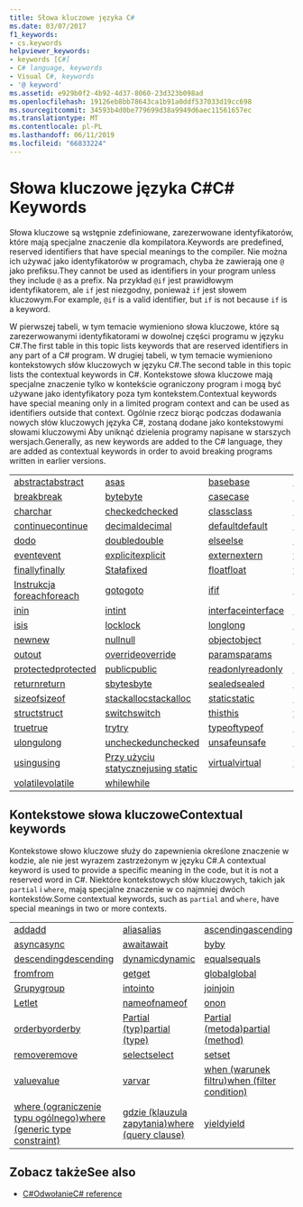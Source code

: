 ```yaml
---
title: Słowa kluczowe języka C#
ms.date: 03/07/2017
f1_keywords:
- cs.keywords
helpviewer_keywords:
- keywords [C#]
- C# language, keywords
- Visual C#, keywords
- '@ keyword'
ms.assetid: e929b0f2-4b92-4d37-8060-23d323b098ad
ms.openlocfilehash: 19126eb8bb78643ca1b91a0ddf537033d19cc698
ms.sourcegitcommit: 34593b4d0be779699d38a9949d6aec11561657ec
ms.translationtype: MT
ms.contentlocale: pl-PL
ms.lasthandoff: 06/11/2019
ms.locfileid: "66833224"
---
```

# <a name="c-keywords"></a><span data-ttu-id="d9864-102">Słowa kluczowe języka C#</span><span class="sxs-lookup"><span data-stu-id="d9864-102">C# Keywords</span></span>

<span data-ttu-id="d9864-103">Słowa kluczowe są wstępnie zdefiniowane, zarezerwowane identyfikatorów, które mają specjalne znaczenie dla kompilatora.</span><span class="sxs-lookup"><span data-stu-id="d9864-103">Keywords are predefined, reserved identifiers that have special meanings to the compiler.</span></span> <span data-ttu-id="d9864-104">Nie można ich używać jako identyfikatorów w programach, chyba że zawierają one `@` jako prefiksu.</span><span class="sxs-lookup"><span data-stu-id="d9864-104">They cannot be used as identifiers in your program unless they include `@` as a prefix.</span></span> <span data-ttu-id="d9864-105">Na przykład `@if` jest prawidłowym identyfikatorem, ale `if` jest niezgodny, ponieważ `if` jest słowem kluczowym.</span><span class="sxs-lookup"><span data-stu-id="d9864-105">For example, `@if` is a valid identifier, but `if` is not because `if` is a keyword.</span></span>  
  
 <span data-ttu-id="d9864-106">W pierwszej tabeli, w tym temacie wymieniono słowa kluczowe, które są zarezerwowanymi identyfikatorami w dowolnej części programu w języku C#.</span><span class="sxs-lookup"><span data-stu-id="d9864-106">The first table in this topic lists keywords that are reserved identifiers in any part of a C# program.</span></span> <span data-ttu-id="d9864-107">W drugiej tabeli, w tym temacie wymieniono kontekstowych słów kluczowych w języku C#.</span><span class="sxs-lookup"><span data-stu-id="d9864-107">The second table in this topic lists the contextual keywords in C#.</span></span> <span data-ttu-id="d9864-108">Kontekstowe słowa kluczowe mają specjalne znaczenie tylko w kontekście ograniczony program i mogą być używane jako identyfikatory poza tym kontekstem.</span><span class="sxs-lookup"><span data-stu-id="d9864-108">Contextual keywords have special meaning only in a limited program context and can be used as identifiers outside that context.</span></span> <span data-ttu-id="d9864-109">Ogólnie rzecz biorąc podczas dodawania nowych słów kluczowych języka C#, zostaną dodane jako kontekstowymi słowami kluczowymi Aby uniknąć dzielenia programy napisane w starszych wersjach.</span><span class="sxs-lookup"><span data-stu-id="d9864-109">Generally, as new keywords are added to the C# language, they are added as contextual keywords in order to avoid breaking programs written in earlier versions.</span></span>  
  
|||||  
|---|---|---|---|  
|[<span data-ttu-id="d9864-110">abstract</span><span class="sxs-lookup"><span data-stu-id="d9864-110">abstract</span></span>](abstract.md)|[<span data-ttu-id="d9864-111">as</span><span class="sxs-lookup"><span data-stu-id="d9864-111">as</span></span>](as.md)|[<span data-ttu-id="d9864-112">base</span><span class="sxs-lookup"><span data-stu-id="d9864-112">base</span></span>](base.md)|[<span data-ttu-id="d9864-113">bool</span><span class="sxs-lookup"><span data-stu-id="d9864-113">bool</span></span>](bool.md)|  
|[<span data-ttu-id="d9864-114">break</span><span class="sxs-lookup"><span data-stu-id="d9864-114">break</span></span>](break.md)|[<span data-ttu-id="d9864-115">byte</span><span class="sxs-lookup"><span data-stu-id="d9864-115">byte</span></span>](byte.md)|[<span data-ttu-id="d9864-116">case</span><span class="sxs-lookup"><span data-stu-id="d9864-116">case</span></span>](switch.md)|[<span data-ttu-id="d9864-117">catch</span><span class="sxs-lookup"><span data-stu-id="d9864-117">catch</span></span>](try-catch.md)|  
|[<span data-ttu-id="d9864-118">char</span><span class="sxs-lookup"><span data-stu-id="d9864-118">char</span></span>](char.md)|[<span data-ttu-id="d9864-119">checked</span><span class="sxs-lookup"><span data-stu-id="d9864-119">checked</span></span>](checked.md)|[<span data-ttu-id="d9864-120">class</span><span class="sxs-lookup"><span data-stu-id="d9864-120">class</span></span>](class.md)|[<span data-ttu-id="d9864-121">const</span><span class="sxs-lookup"><span data-stu-id="d9864-121">const</span></span>](const.md)|  
|[<span data-ttu-id="d9864-122">continue</span><span class="sxs-lookup"><span data-stu-id="d9864-122">continue</span></span>](continue.md)|[<span data-ttu-id="d9864-123">decimal</span><span class="sxs-lookup"><span data-stu-id="d9864-123">decimal</span></span>](decimal.md)|[<span data-ttu-id="d9864-124">default</span><span class="sxs-lookup"><span data-stu-id="d9864-124">default</span></span>](default.md)|[<span data-ttu-id="d9864-125">delegate</span><span class="sxs-lookup"><span data-stu-id="d9864-125">delegate</span></span>](delegate.md)|  
|[<span data-ttu-id="d9864-126">do</span><span class="sxs-lookup"><span data-stu-id="d9864-126">do</span></span>](do.md)|[<span data-ttu-id="d9864-127">double</span><span class="sxs-lookup"><span data-stu-id="d9864-127">double</span></span>](double.md)|[<span data-ttu-id="d9864-128">else</span><span class="sxs-lookup"><span data-stu-id="d9864-128">else</span></span>](if-else.md)|[<span data-ttu-id="d9864-129">enum</span><span class="sxs-lookup"><span data-stu-id="d9864-129">enum</span></span>](enum.md)|  
|[<span data-ttu-id="d9864-130">event</span><span class="sxs-lookup"><span data-stu-id="d9864-130">event</span></span>](event.md)|[<span data-ttu-id="d9864-131">explicit</span><span class="sxs-lookup"><span data-stu-id="d9864-131">explicit</span></span>](explicit.md)|[<span data-ttu-id="d9864-132">extern</span><span class="sxs-lookup"><span data-stu-id="d9864-132">extern</span></span>](extern.md)|[<span data-ttu-id="d9864-133">false</span><span class="sxs-lookup"><span data-stu-id="d9864-133">false</span></span>](false-literal.md)|  
|[<span data-ttu-id="d9864-134">finally</span><span class="sxs-lookup"><span data-stu-id="d9864-134">finally</span></span>](try-finally.md)|[<span data-ttu-id="d9864-135">Stała</span><span class="sxs-lookup"><span data-stu-id="d9864-135">fixed</span></span>](fixed-statement.md)|[<span data-ttu-id="d9864-136">float</span><span class="sxs-lookup"><span data-stu-id="d9864-136">float</span></span>](float.md)|[<span data-ttu-id="d9864-137">for</span><span class="sxs-lookup"><span data-stu-id="d9864-137">for</span></span>](for.md)|  
|[<span data-ttu-id="d9864-138">Instrukcja foreach</span><span class="sxs-lookup"><span data-stu-id="d9864-138">foreach</span></span>](foreach-in.md)|[<span data-ttu-id="d9864-139">goto</span><span class="sxs-lookup"><span data-stu-id="d9864-139">goto</span></span>](goto.md)|[<span data-ttu-id="d9864-140">if</span><span class="sxs-lookup"><span data-stu-id="d9864-140">if</span></span>](if-else.md)|[<span data-ttu-id="d9864-141">implicit</span><span class="sxs-lookup"><span data-stu-id="d9864-141">implicit</span></span>](implicit.md)|  
|[<span data-ttu-id="d9864-142">in</span><span class="sxs-lookup"><span data-stu-id="d9864-142">in</span></span>](in.md)|[<span data-ttu-id="d9864-143">int</span><span class="sxs-lookup"><span data-stu-id="d9864-143">int</span></span>](int.md)|[<span data-ttu-id="d9864-144">interface</span><span class="sxs-lookup"><span data-stu-id="d9864-144">interface</span></span>](interface.md)|[<span data-ttu-id="d9864-145">internal</span><span class="sxs-lookup"><span data-stu-id="d9864-145">internal</span></span>](internal.md)|
|[<span data-ttu-id="d9864-146">is</span><span class="sxs-lookup"><span data-stu-id="d9864-146">is</span></span>](is.md)|[<span data-ttu-id="d9864-147">lock</span><span class="sxs-lookup"><span data-stu-id="d9864-147">lock</span></span>](lock-statement.md)|[<span data-ttu-id="d9864-148">long</span><span class="sxs-lookup"><span data-stu-id="d9864-148">long</span></span>](long.md)|[<span data-ttu-id="d9864-149">namespace</span><span class="sxs-lookup"><span data-stu-id="d9864-149">namespace</span></span>](namespace.md)|
|[<span data-ttu-id="d9864-150">new</span><span class="sxs-lookup"><span data-stu-id="d9864-150">new</span></span>](new.md)|[<span data-ttu-id="d9864-151">null</span><span class="sxs-lookup"><span data-stu-id="d9864-151">null</span></span>](null.md)|[<span data-ttu-id="d9864-152">object</span><span class="sxs-lookup"><span data-stu-id="d9864-152">object</span></span>](object.md)|[<span data-ttu-id="d9864-153">operator</span><span class="sxs-lookup"><span data-stu-id="d9864-153">operator</span></span>](operator.md)|
|[<span data-ttu-id="d9864-154">out</span><span class="sxs-lookup"><span data-stu-id="d9864-154">out</span></span>](out.md)|[<span data-ttu-id="d9864-155">override</span><span class="sxs-lookup"><span data-stu-id="d9864-155">override</span></span>](override.md)|[<span data-ttu-id="d9864-156">params</span><span class="sxs-lookup"><span data-stu-id="d9864-156">params</span></span>](params.md)|[<span data-ttu-id="d9864-157">private</span><span class="sxs-lookup"><span data-stu-id="d9864-157">private</span></span>](private.md)|
|[<span data-ttu-id="d9864-158">protected</span><span class="sxs-lookup"><span data-stu-id="d9864-158">protected</span></span>](protected.md)|[<span data-ttu-id="d9864-159">public</span><span class="sxs-lookup"><span data-stu-id="d9864-159">public</span></span>](public.md)|[<span data-ttu-id="d9864-160">readonly</span><span class="sxs-lookup"><span data-stu-id="d9864-160">readonly</span></span>](readonly.md)|[<span data-ttu-id="d9864-161">ref</span><span class="sxs-lookup"><span data-stu-id="d9864-161">ref</span></span>](ref.md)|
|[<span data-ttu-id="d9864-162">return</span><span class="sxs-lookup"><span data-stu-id="d9864-162">return</span></span>](return.md)|[<span data-ttu-id="d9864-163">sbyte</span><span class="sxs-lookup"><span data-stu-id="d9864-163">sbyte</span></span>](sbyte.md)|[<span data-ttu-id="d9864-164">sealed</span><span class="sxs-lookup"><span data-stu-id="d9864-164">sealed</span></span>](sealed.md)|[<span data-ttu-id="d9864-165">short</span><span class="sxs-lookup"><span data-stu-id="d9864-165">short</span></span>](short.md)||
[<span data-ttu-id="d9864-166">sizeof</span><span class="sxs-lookup"><span data-stu-id="d9864-166">sizeof</span></span>](sizeof.md)|[<span data-ttu-id="d9864-167">stackalloc</span><span class="sxs-lookup"><span data-stu-id="d9864-167">stackalloc</span></span>](../operators/stackalloc.md)|[<span data-ttu-id="d9864-168">static</span><span class="sxs-lookup"><span data-stu-id="d9864-168">static</span></span>](static.md)|[<span data-ttu-id="d9864-169">string</span><span class="sxs-lookup"><span data-stu-id="d9864-169">string</span></span>](string.md)|
|[<span data-ttu-id="d9864-170">struct</span><span class="sxs-lookup"><span data-stu-id="d9864-170">struct</span></span>](struct.md)|[<span data-ttu-id="d9864-171">switch</span><span class="sxs-lookup"><span data-stu-id="d9864-171">switch</span></span>](switch.md)|[<span data-ttu-id="d9864-172">this</span><span class="sxs-lookup"><span data-stu-id="d9864-172">this</span></span>](this.md)|[<span data-ttu-id="d9864-173">throw</span><span class="sxs-lookup"><span data-stu-id="d9864-173">throw</span></span>](throw.md)|
|[<span data-ttu-id="d9864-174">true</span><span class="sxs-lookup"><span data-stu-id="d9864-174">true</span></span>](true-literal.md)|[<span data-ttu-id="d9864-175">try</span><span class="sxs-lookup"><span data-stu-id="d9864-175">try</span></span>](try-catch.md)|[<span data-ttu-id="d9864-176">typeof</span><span class="sxs-lookup"><span data-stu-id="d9864-176">typeof</span></span>](typeof.md)|[<span data-ttu-id="d9864-177">uint</span><span class="sxs-lookup"><span data-stu-id="d9864-177">uint</span></span>](uint.md)|
|[<span data-ttu-id="d9864-178">ulong</span><span class="sxs-lookup"><span data-stu-id="d9864-178">ulong</span></span>](ulong.md)|[<span data-ttu-id="d9864-179">unchecked</span><span class="sxs-lookup"><span data-stu-id="d9864-179">unchecked</span></span>](unchecked.md)|[<span data-ttu-id="d9864-180">unsafe</span><span class="sxs-lookup"><span data-stu-id="d9864-180">unsafe</span></span>](unsafe.md)|[<span data-ttu-id="d9864-181">ushort</span><span class="sxs-lookup"><span data-stu-id="d9864-181">ushort</span></span>](ushort.md)|
|[<span data-ttu-id="d9864-182">using</span><span class="sxs-lookup"><span data-stu-id="d9864-182">using</span></span>](using.md)|[<span data-ttu-id="d9864-183">Przy użyciu statycznej</span><span class="sxs-lookup"><span data-stu-id="d9864-183">using static</span></span>](using-static.md)|[<span data-ttu-id="d9864-184">virtual</span><span class="sxs-lookup"><span data-stu-id="d9864-184">virtual</span></span>](virtual.md)|[<span data-ttu-id="d9864-185">void</span><span class="sxs-lookup"><span data-stu-id="d9864-185">void</span></span>](void.md)|
|[<span data-ttu-id="d9864-186">volatile</span><span class="sxs-lookup"><span data-stu-id="d9864-186">volatile</span></span>](volatile.md)|[<span data-ttu-id="d9864-187">while</span><span class="sxs-lookup"><span data-stu-id="d9864-187">while</span></span>](while.md)|

## <a name="contextual-keywords"></a><span data-ttu-id="d9864-188">Kontekstowe słowa kluczowe</span><span class="sxs-lookup"><span data-stu-id="d9864-188">Contextual keywords</span></span>

 <span data-ttu-id="d9864-189">Kontekstowe słowo kluczowe służy do zapewnienia określone znaczenie w kodzie, ale nie jest wyrazem zastrzeżonym w języku C#.</span><span class="sxs-lookup"><span data-stu-id="d9864-189">A contextual keyword is used to provide a specific meaning in the code, but it is not a reserved word in C#.</span></span> <span data-ttu-id="d9864-190">Niektóre kontekstowych słów kluczowych, takich jak `partial` i `where`, mają specjalne znaczenie w co najmniej dwóch kontekstów.</span><span class="sxs-lookup"><span data-stu-id="d9864-190">Some contextual keywords, such as `partial` and `where`, have special meanings in two or more contexts.</span></span>  
  
||||  
|---|---|---|  
|[<span data-ttu-id="d9864-191">add</span><span class="sxs-lookup"><span data-stu-id="d9864-191">add</span></span>](add.md)|[<span data-ttu-id="d9864-192">alias</span><span class="sxs-lookup"><span data-stu-id="d9864-192">alias</span></span>](extern-alias.md)|[<span data-ttu-id="d9864-193">ascending</span><span class="sxs-lookup"><span data-stu-id="d9864-193">ascending</span></span>](ascending.md)|
|[<span data-ttu-id="d9864-194">async</span><span class="sxs-lookup"><span data-stu-id="d9864-194">async</span></span>](async.md)|[<span data-ttu-id="d9864-195">await</span><span class="sxs-lookup"><span data-stu-id="d9864-195">await</span></span>](await.md)|[<span data-ttu-id="d9864-196">by</span><span class="sxs-lookup"><span data-stu-id="d9864-196">by</span></span>](by.md)|
|[<span data-ttu-id="d9864-197">descending</span><span class="sxs-lookup"><span data-stu-id="d9864-197">descending</span></span>](descending.md)|[<span data-ttu-id="d9864-198">dynamic</span><span class="sxs-lookup"><span data-stu-id="d9864-198">dynamic</span></span>](dynamic.md)|[<span data-ttu-id="d9864-199">equals</span><span class="sxs-lookup"><span data-stu-id="d9864-199">equals</span></span>](equals.md)|
|[<span data-ttu-id="d9864-200">from</span><span class="sxs-lookup"><span data-stu-id="d9864-200">from</span></span>](from-clause.md)|[<span data-ttu-id="d9864-201">get</span><span class="sxs-lookup"><span data-stu-id="d9864-201">get</span></span>](get.md)|[<span data-ttu-id="d9864-202">global</span><span class="sxs-lookup"><span data-stu-id="d9864-202">global</span></span>](global.md)|
|[<span data-ttu-id="d9864-203">Grupy</span><span class="sxs-lookup"><span data-stu-id="d9864-203">group</span></span>](group-clause.md)|[<span data-ttu-id="d9864-204">into</span><span class="sxs-lookup"><span data-stu-id="d9864-204">into</span></span>](into.md)|[<span data-ttu-id="d9864-205">join</span><span class="sxs-lookup"><span data-stu-id="d9864-205">join</span></span>](join-clause.md)|
|[<span data-ttu-id="d9864-206">Let</span><span class="sxs-lookup"><span data-stu-id="d9864-206">let</span></span>](let-clause.md)|[<span data-ttu-id="d9864-207">nameof</span><span class="sxs-lookup"><span data-stu-id="d9864-207">nameof</span></span>](nameof.md)|[<span data-ttu-id="d9864-208">on</span><span class="sxs-lookup"><span data-stu-id="d9864-208">on</span></span>](on.md)|
|[<span data-ttu-id="d9864-209">orderby</span><span class="sxs-lookup"><span data-stu-id="d9864-209">orderby</span></span>](orderby-clause.md)|[<span data-ttu-id="d9864-210">Partial (typ)</span><span class="sxs-lookup"><span data-stu-id="d9864-210">partial (type)</span></span>](partial-type.md)|[<span data-ttu-id="d9864-211">Partial (metoda)</span><span class="sxs-lookup"><span data-stu-id="d9864-211">partial (method)</span></span>](partial-method.md)|
|[<span data-ttu-id="d9864-212">remove</span><span class="sxs-lookup"><span data-stu-id="d9864-212">remove</span></span>](remove.md)|[<span data-ttu-id="d9864-213">select</span><span class="sxs-lookup"><span data-stu-id="d9864-213">select</span></span>](select-clause.md)|[<span data-ttu-id="d9864-214">set</span><span class="sxs-lookup"><span data-stu-id="d9864-214">set</span></span>](set.md)|
|[<span data-ttu-id="d9864-215">value</span><span class="sxs-lookup"><span data-stu-id="d9864-215">value</span></span>](value.md)|[<span data-ttu-id="d9864-216">var</span><span class="sxs-lookup"><span data-stu-id="d9864-216">var</span></span>](var.md)|[<span data-ttu-id="d9864-217">when (warunek filtru)</span><span class="sxs-lookup"><span data-stu-id="d9864-217">when (filter condition)</span></span>](when.md)|
|[<span data-ttu-id="d9864-218">where (ograniczenie typu ogólnego)</span><span class="sxs-lookup"><span data-stu-id="d9864-218">where (generic type constraint)</span></span>](where-generic-type-constraint.md)|[<span data-ttu-id="d9864-219">gdzie (klauzula zapytania)</span><span class="sxs-lookup"><span data-stu-id="d9864-219">where (query clause)</span></span>](where-clause.md)|[<span data-ttu-id="d9864-220">yield</span><span class="sxs-lookup"><span data-stu-id="d9864-220">yield</span></span>](yield.md)|
  
## <a name="see-also"></a><span data-ttu-id="d9864-221">Zobacz także</span><span class="sxs-lookup"><span data-stu-id="d9864-221">See also</span></span>

- [<span data-ttu-id="d9864-222">C#Odwołanie</span><span class="sxs-lookup"><span data-stu-id="d9864-222">C# reference</span></span>](../index.md)
